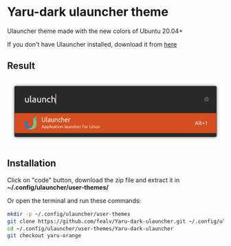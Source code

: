 # Yaru-dark ulauncher theme
Ulauncher theme made with the new colors of Ubuntu 20.04+

If you don't have Ulauncher installed, download it from [here](https://ulauncher.io/#Download)

## Result
![screenshot](screenshot2.png)

## Installation
Click on "code" button, download the zip file and extract it in **~/.config/ulauncher/user-themes/**

Or open the terminal and run these commands:

```sh
mkdir -p ~/.config/ulauncher/user-themes
git clone https://github.com/fealv/Yaru-dark-ulauncher.git ~/.config/ulauncher/user-themes/Yaru-dark-ulauncher
cd ~/.config/ulauncher/user-themes/Yaru-dark-ulauncher
git checkout yaru-orange
```
